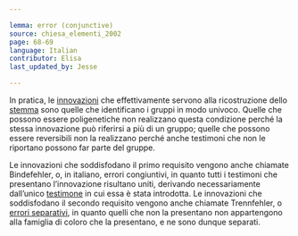 ```yaml
---

lemma: error (conjunctive)
source: chiesa_elementi_2002
page: 68-69
language: Italian
contributor: Elisa
last_updated_by: Jesse

---
```


In pratica, le [innovazioni](innovation.html) che effettivamente servono alla ricostruzione dello [stemma](stemma.html) sono quelle che identificano i gruppi in modo univoco. Quelle che possono essere poligenetiche non realizzano questa condizione perché la stessa innovazione può riferirsi a più di un gruppo; quelle che possono essere reversibili non la realizzano perché anche testimoni che non le riportano possono far parte del gruppe.

Le innovazioni che soddisfodano il primo requisito vengono anche chiamate Bindefehler, o, in italiano, errori congiuntivi, in quanto tutti i testimoni che presentano l’innovazione risultano uniti, derivando necessariamente dall’unico [testimone](witness.html) in cui essa è stata introdotta. Le innovazioni che soddisfodano il secondo requisito vengono anche chiamate Trennfehler, o [errori separativi](errorSeparative.html), in quanto quelli che non la presentano non appartengono alla famiglia di coloro che la presentano, e ne sono dunque separati.

